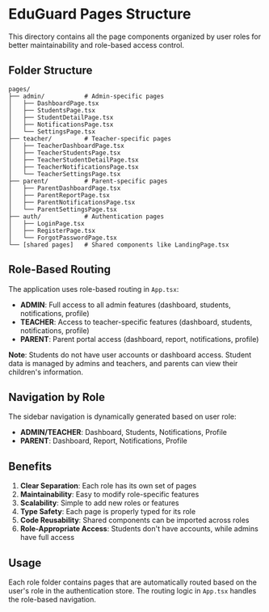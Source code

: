 # EduGuard Pages Structure

This directory contains all the page components organized by user roles for better maintainability and role-based access control.

## Folder Structure

```
pages/
├── admin/           # Admin-specific pages
│   ├── DashboardPage.tsx
│   ├── StudentsPage.tsx
│   ├── StudentDetailPage.tsx
│   ├── NotificationsPage.tsx
│   └── SettingsPage.tsx
├── teacher/         # Teacher-specific pages
│   ├── TeacherDashboardPage.tsx
│   ├── TeacherStudentsPage.tsx
│   ├── TeacherStudentDetailPage.tsx
│   ├── TeacherNotificationsPage.tsx
│   └── TeacherSettingsPage.tsx
├── parent/          # Parent-specific pages
│   ├── ParentDashboardPage.tsx
│   ├── ParentReportPage.tsx
│   ├── ParentNotificationsPage.tsx
│   └── ParentSettingsPage.tsx
├── auth/            # Authentication pages
│   ├── LoginPage.tsx
│   ├── RegisterPage.tsx
│   └── ForgotPasswordPage.tsx
└── [shared pages]   # Shared components like LandingPage.tsx
```

## Role-Based Routing

The application uses role-based routing in `App.tsx`:

- **ADMIN**: Full access to all admin features (dashboard, students, notifications, profile)
- **TEACHER**: Access to teacher-specific features (dashboard, students, notifications, profile)
- **PARENT**: Parent portal access (dashboard, report, notifications, profile)

**Note**: Students do not have user accounts or dashboard access. Student data is managed by admins and teachers, and parents can view their children's information.

## Navigation by Role

The sidebar navigation is dynamically generated based on user role:

- **ADMIN/TEACHER**: Dashboard, Students, Notifications, Profile
- **PARENT**: Dashboard, Report, Notifications, Profile

## Benefits

1. **Clear Separation**: Each role has its own set of pages
2. **Maintainability**: Easy to modify role-specific features
3. **Scalability**: Simple to add new roles or features
4. **Type Safety**: Each page is properly typed for its role
5. **Code Reusability**: Shared components can be imported across roles
6. **Role-Appropriate Access**: Students don't have accounts, while admins have full access

## Usage

Each role folder contains pages that are automatically routed based on the user's role in the authentication store. The routing logic in `App.tsx` handles the role-based navigation.
